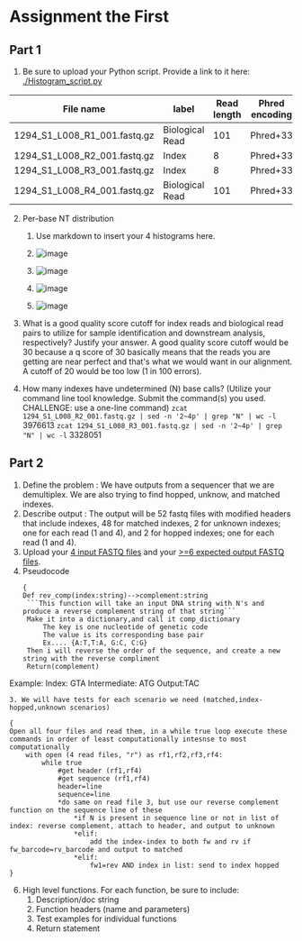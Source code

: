 # Assignment the First

## Part 1
1. Be sure to upload your Python script. Provide a link to it here: [./Histogram_script.py](./Histogram_script.py)

| File name | label | Read length | Phred encoding |
|---|---|---|---|
| 1294_S1_L008_R1_001.fastq.gz | Biological Read | 101 | Phred+33 |
| 1294_S1_L008_R2_001.fastq.gz | Index | 8 | Phred+33 |
| 1294_S1_L008_R3_001.fastq.gz | Index | 8 | Phred+33 |
| 1294_S1_L008_R4_001.fastq.gz | Biological Read | 101 | Phred+33 |

2. Per-base NT distribution
    1. Use markdown to insert your 4 histograms here.
    2. ![image](https://github.com/sydneycham/Demultiplexing/assets/115667425/702084fb-b66e-4879-83ee-a5e12e74581d)

    3. ![image](https://github.com/sydneycham/Demultiplexing/assets/115667425/488d8f24-ac40-484c-bef2-65b6c12123e2)
    4. ![image](https://github.com/sydneycham/Demultiplexing/assets/115667425/7211a962-c38f-4e0e-ab2c-e87598fb4266)
    5. ![image](https://github.com/sydneycham/Demultiplexing/assets/115667425/f74b5587-93f0-4c8e-8174-5a4343cdcda4)

3. What is a good quality score cutoff for index reads and biological read pairs to utilize for sample identification and downstream analysis, respectively? Justify your answer.
   A good quality score cutoff would be 30 because a q score of 30 basically means that the reads you are getting are near perfect and that's what we would want in our alignment. A cutoff of 20 would be too low (1 in 100 errors). 

4. How many indexes have undetermined (N) base calls? (Utilize your command line tool knowledge. Submit the command(s) you used. CHALLENGE: use a one-line command)
```zcat 1294_S1_L008_R2_001.fastq.gz | sed -n '2~4p' | grep "N" | wc -l```
3976613
```zcat 1294_S1_L008_R3_001.fastq.gz | sed -n '2~4p' | grep "N" | wc -l```
3328051


    
## Part 2
1. Define the problem : We have outputs from a sequencer that we are demultiplex. We are also trying to find hopped, unknow, and matched indexes.
2. Describe output : The output will be 52 fastq files with modified headers that include indexes, 48 for matched indexes, 2 for unknown indexes; one for each read (1 and 4), and 2 for hopped indexes; one for each read (1 and 4). 
3. Upload your [4 input FASTQ files](../TEST-input_FASTQ) and your [>=6 expected output FASTQ files](../TEST-output_FASTQ).
4. Pseudocode
   ```
   {
   Def rev_comp(index:string)-->complement:string
    ```This function will take an input DNA string with N's and produce a reverse complement string of that string```
    Make it into a dictionary,and call it comp_dictionary 
        The key is one nucleotide of genetic code
        The value is its corresponding base pair 
        Ex.... {A:T,T:A, G:C, C:G} 
    Then i will reverse the order of the sequence, and create a new string with the reverse compliment
    Return(complement)
Example:
Index: GTA
    Intermediate: ATG
Output:TAC
   
    3. We will have tests for each scenario we need (matched,index-hopped,unknown scenarios)
```
{
Open all four files and read them, in a while true loop execute these commands in order of least computationally intesnse to most computationally
    with open (4 read files, "r") as rf1,rf2,rf3,rf4:
        while true
            #get header (rf1,rf4)
            #get sequence (rf1,rf4)
            header=line
            sequence=line
            *do same on read file 3, but use our reverse complement function on the sequence line of these 
                *if N is present in sequence line or not in list of index: reverse complement, attach to header, and output to unknown
                *elif:
                    add the index-index to both fw and rv if fw_barcode=rv_barcode and output to matched 
                *elif: 
                    fw1=rev AND index in list: send to index hopped
}
 ```
6. High level functions. For each function, be sure to include:
    1. Description/doc string
    2. Function headers (name and parameters)
    3. Test examples for individual functions
    4. Return statement
